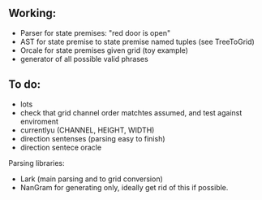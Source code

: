 



## Working:

- Parser for state premises: "red door is open"
- AST for state premise to state premise named tuples (see TreeToGrid)
- Orcale for state premises given grid (toy example)
- generator of all possible valid phrases

## To do:
- lots
- check that grid channel order matchtes assumed, and test against enviroment
- currentlyu (CHANNEL, HEIGHT, WIDTH)
- direction sentenses (parsing easy to finish)
- direction sentece oracle


Parsing libraries:

- Lark (main parsing and to grid conversion)
- NanGram for generating only, ideally get rid of this if possible.
